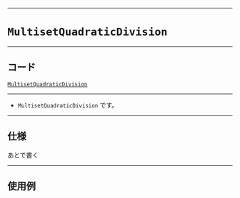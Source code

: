 _____

# `MultisetQuadraticDivision`

_____

## コード

[`MultisetQuadraticDivision`](https://github.com/titan-23/Library_py/blob/main/DataStructures/Set/MultisetQuadraticDivision.py)
<!-- code=https://github.com/titan-23/Library_py/blob/main/DataStructures\Set\MultisetQuadraticDivision.py -->

_____

- `MultisetQuadraticDivision` です。

_____

## 仕様

あとで書く

_____

## 使用例

```python
```

